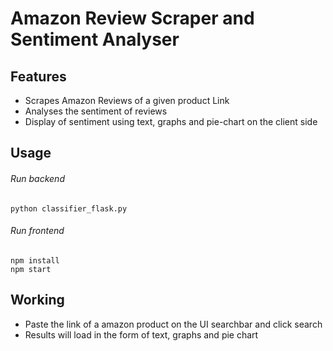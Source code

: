 # Amazon Review Scraper and Sentiment Analyser

## Features
- Scrapes Amazon Reviews of a given product Link
- Analyses the sentiment of reviews
- Display of sentiment using text, graphs and pie-chart on the client side

## Usage
###### Run backend
```
python classifier_flask.py
```
###### Run frontend
```
npm install
npm start
```
## Working
- Paste the link of a amazon product on the UI searchbar and click search
- Results will load in the form of text, graphs and pie chart
